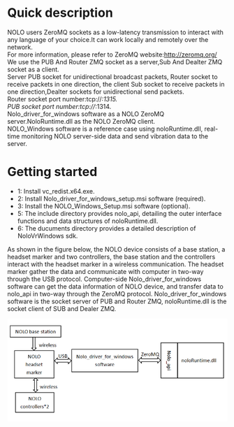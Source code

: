 # Quick description  
NOLO users ZeroMQ sockets as a low-latency transmission to interact with any language of your choice.It can work locally and remotely over the network.  
For more information, please refer to ZeroMQ website:http://zeromq.org/ We use the PUB And Router ZMQ socket as a server,Sub And Dealter ZMQ socket as a client.  
Server PUB socket for unidirectional broadcast packets, Router socket to receive packets in one direction, the client Sub socket to receive packets in one direction,Dealter sockets for unidirectional send packets.   
Router socket port number:tcp://*:1315.  
PUB socket port number:tcp://*:1314.  
Nolo_driver_for_windows software as a NOLO ZeroMQ server.NoloRuntime.dll as the NOLO ZeroMQ client.  
NOLO_Windows software is a reference case using noloRuntime.dll, real-time monitoring NOLO server-side data and send vibration data to the server.

# Getting started    
* 1: Install vc_redist.x64.exe.  
* 2: Install Nolo_driver_for_windows_setup.msi software (required).  
* 3: Install the NOLO_Windows_Setup.msi software (optional).  
* 5: The include directory provides nolo_api, detailing the outer interface functions and data structures of noloRuntime.dll.  
* 6: The ducuments directory provides a detailed description of NoloVrWindows sdk.
    
      
As shown in the figure below, the NOLO device consists of a base station, a headset marker and two controllers, the base station and the controllers interact with the headset marker in a wireless communication. The headset marker gather the data and communicate with computer in two-way through the USB protocol. Computer-side Nolo_driver_for_windows software can get the data information of NOLO device, and transfer data to nolo_api in two-way through the ZeroMQ protocol. Nolo_driver_for_windows software is the socket server of PUB and Router ZMQ, noloRuntime.dll is the socket client of SUB and Dealer ZMQ.  
<div><img src="./startmessage.PNG"></div>  
